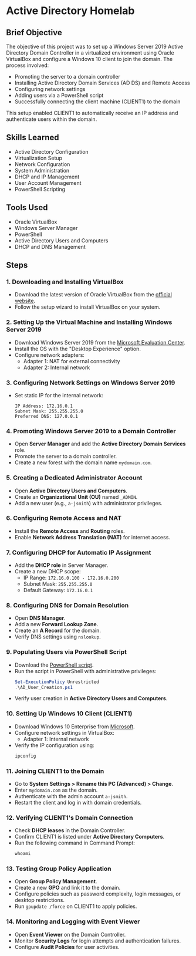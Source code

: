 # Active Directory Homelab

## Brief Objective
The objective of this project was to set up a Windows Server 2019 Active Directory Domain Controller in a virtualized environment using Oracle VirtualBox and configure a Windows 10 client to join the domain. The process involved:
- Promoting the server to a domain controller
- Installing Active Directory Domain Services (AD DS) and Remote Access
- Configuring network settings
- Adding users via a PowerShell script
- Successfully connecting the client machine (CLIENT1) to the domain

This setup enabled CLIENT1 to automatically receive an IP address and authenticate users within the domain.

## Skills Learned
- Active Directory Configuration
- Virtualization Setup
- Network Configuration
- System Administration
- DHCP and IP Management
- User Account Management
- PowerShell Scripting

## Tools Used
- Oracle VirtualBox
- Windows Server Manager
- PowerShell
- Active Directory Users and Computers
- DHCP and DNS Management

## Steps

### 1. Downloading and Installing VirtualBox
- Download the latest version of Oracle VirtualBox from the [official website](https://www.oracle.com/virtualization/technologies/vm/downloads/virtualbox-downloads.html#vbox).
- Follow the setup wizard to install VirtualBox on your system.

### 2. Setting Up the Virtual Machine and Installing Windows Server 2019
- Download Windows Server 2019 from the [Microsoft Evaluation Center](https://www.microsoft.com/en-us/evalcenter/download-windows-server-2019).
- Install the OS with the "Desktop Experience" option.
- Configure network adapters: 
  - Adapter 1: NAT for external connectivity
  - Adapter 2: Internal network

### 3. Configuring Network Settings on Windows Server 2019
- Set static IP for the internal network: 
  ```
  IP Address: 172.16.0.1
  Subnet Mask: 255.255.255.0
  Preferred DNS: 127.0.0.1
  ```

### 4. Promoting Windows Server 2019 to a Domain Controller
- Open **Server Manager** and add the **Active Directory Domain Services** role.
- Promote the server to a domain controller.
- Create a new forest with the domain name `mydomain.com`.

### 5. Creating a Dedicated Administrator Account
- Open **Active Directory Users and Computers**.
- Create an **Organizational Unit (OU)** named `_ADMIN`.
- Add a new user (e.g., `a-jsmith`) with administrator privileges.

### 6. Configuring Remote Access and NAT
- Install the **Remote Access** and **Routing** roles.
- Enable **Network Address Translation (NAT)** for internet access.

### 7. Configuring DHCP for Automatic IP Assignment
- Add the **DHCP role** in Server Manager.
- Create a new DHCP scope: 
  - IP Range: `172.16.0.100 - 172.16.0.200`
  - Subnet Mask: `255.255.255.0`
  - Default Gateway: `172.16.0.1`

### 8. Configuring DNS for Domain Resolution
- Open **DNS Manager**.
- Add a new **Forward Lookup Zone**.
- Create an **A Record** for the domain.
- Verify DNS settings using `nslookup`.

### 9. Populating Users via PowerShell Script
- Download the [PowerShell script](https://github.com/joshmadakor1/AD_PS/archive/master.zip).
- Run the script in PowerShell with administrative privileges:
  ```powershell
  Set-ExecutionPolicy Unrestricted
  .\AD_User_Creation.ps1
  ```
- Verify user creation in **Active Directory Users and Computers**.

### 10. Setting Up Windows 10 Client (CLIENT1)
- Download Windows 10 Enterprise from [Microsoft](https://www.microsoft.com/en-gb/software-download/windows10).
- Configure network settings in VirtualBox:
  - Adapter 1: Internal network
- Verify the IP configuration using:
  ```cmd
  ipconfig
  ```

### 11. Joining CLIENT1 to the Domain
- Go to **System Settings > Rename this PC (Advanced) > Change**.
- Enter `mydomain.com` as the domain.
- Authenticate with the admin account `a-jsmith`.
- Restart the client and log in with domain credentials.

### 12. Verifying CLIENT1's Domain Connection
- Check **DHCP leases** in the Domain Controller.
- Confirm CLIENT1 is listed under **Active Directory Computers**.
- Run the following command in Command Prompt:
  ```cmd
  whoami
  ```

### 13. Testing Group Policy Application
- Open **Group Policy Management**.
- Create a new **GPO** and link it to the domain.
- Configure policies such as password complexity, login messages, or desktop restrictions.
- Run `gpupdate /force` on CLIENT1 to apply policies.

### 14. Monitoring and Logging with Event Viewer
- Open **Event Viewer** on the Domain Controller.
- Monitor **Security Logs** for login attempts and authentication failures.
- Configure **Audit Policies** for user activities.

